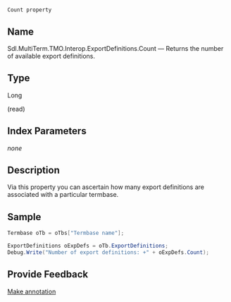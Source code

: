 

# 
    Count property



## Name

Sdl.MultiTerm.TMO.Interop.ExportDefinitions.Count —          Returns the number of available export definitions.



## Type

Long

(read)



## Index Parameters
*none*


## Description



Via this property you can ascertain how many export definitions are associated with a particular termbase.



## Sample


```cs
Termbase oTb = oTbs["Termbase name"];

ExportDefinitions oExpDefs = oTb.ExportDefinitions;
Debug.Write("Number of export definitions: +" + oExpDefs.Count);
```



## Provide Feedback

[Make annotation](mailto:sdk-feedback@sdl.com&amp;subject=Reference%20for%20Sdl.MultiTerm.TMO.Interop.ExportDefinitions.Count)

